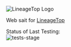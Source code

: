 ![LineageTop Logo](https://raw.github.com/amveng/LT_ROR/master/public/logo-black.png)

Web sait for [LineageTop](https://lineagetop.com)

Status of Last Testing:<br>
![tests-stage](https://github.com/amveng/LT_ROR/workflows/tests-stage/badge.svg)
